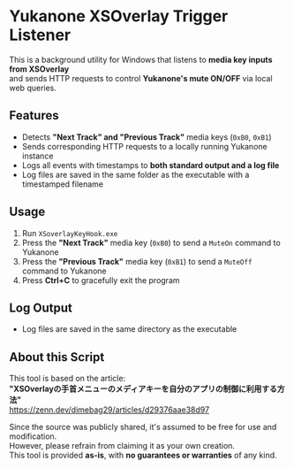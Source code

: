 # Yukanone XSOverlay Trigger Listener

This is a background utility for Windows that listens to **media key inputs from XSOverlay**  
and sends HTTP requests to control **Yukanone's mute ON/OFF** via local web queries.

## Features

- Detects **"Next Track" and "Previous Track"** media keys (`0xB0`, `0xB1`)
- Sends corresponding HTTP requests to a locally running Yukanone instance
- Logs all events with timestamps to **both standard output and a log file**
- Log files are saved in the same folder as the executable with a timestamped filename

## Usage

1. Run `XSoverlayKeyHook.exe`
2. Press the **"Next Track"** media key (`0xB0`) to send a `MuteOn` command to Yukanone
3. Press the **"Previous Track"** media key (`0xB1`) to send a `MuteOff` command to Yukanone
4. Press **Ctrl+C** to gracefully exit the program

## Log Output

- Log files are saved in the same directory as the executable

## About this Script

This tool is based on the article:  
**"XSOverlayの手首メニューのメディアキーを自分のアプリの制御に利用する方法"**  
https://zenn.dev/dimebag29/articles/d29376aae38d97

Since the source was publicly shared, it's assumed to be free for use and modification.  
However, please refrain from claiming it as your own creation.  
This tool is provided **as-is**, with **no guarantees or warranties** of any kind.
